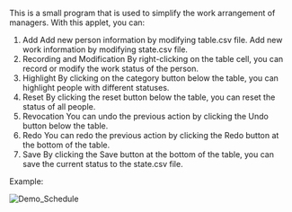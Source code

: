 This is a small program that is used to simplify the work arrangement of managers.
With this applet, you can:
1. Add
    Add new person information by modifying table.csv file.
    Add new work information by modifying state.csv file.
2. Recording and Modification
    By right-clicking on the table cell, you can record or modify the work status of the person.
3. Highlight
    By clicking on the category button below the table, you can highlight people with different statuses.
4. Reset
    By clicking the reset button below the table, you can reset the status of all people.
5. Revocation
    You can undo the previous action by clicking the Undo button below the table.
6. Redo
    You can redo the previous action by clicking the Redo button at the bottom of the table.
7. Save
    By clicking the Save button at the bottom of the table, you can save the current status to the state.csv file.

Example:

![Demo_Schedule](https://github.com/user-attachments/assets/0d265eeb-412d-4b46-94d4-6d13b7fa32e0)
